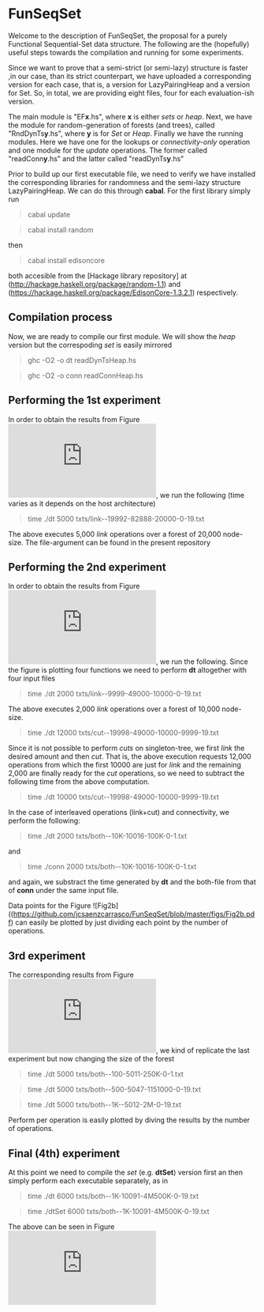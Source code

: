 # FunSeqSet

Welcome to the description of FunSeqSet, the proposal for a purely Functional Sequential-Set data structure. The following are the (hopefully) useful steps towards the compilation and running for some experiments.

Since we want to prove that a semi-strict (or semi-lazy) structure is faster ,in our case, than its strict counterpart, we have uploaded a corresponding version for each case, that is, a version for LazyPairingHeap and a version for Set. So, in total, we are providing eight files, four for each evaluation-ish version.

The main module is "EF**x**.hs", where **x** is either _sets_ or _heap_. Next, we have the module for random-generation of forests (and trees), called "RndDynTs**y**.hs", where **y** is for _Set_ or _Heap_. Finally we have the running modules. Here we have one for the lookups or _connectivity-only_ operation and one module for the _update_ operations. The former called "readConn**y**.hs" and the latter called "readDynTs**y**.hs" 

Prior to build up our first executable file, we need to verify we have installed the corresponding libraries for randomness and the semi-lazy structure LazyPairingHeap. We can do this through **cabal**. For the first library simply run 
> cabal update

> cabal install random

then

> cabal install edisoncore 

both accesible from the [Hackage library repository] at (http://hackage.haskell.org/package/random-1.1) and (https://hackage.haskell.org/package/EdisonCore-1.3.2.1) respectively.

## Compilation process
Now, we are ready to compile our first module. We will show the *heap* version but the correspoding *set* is easily mirrored

> ghc -O2 -o dt   readDynTsHeap.hs

> ghc -O2 -o conn readConnHeap.hs


## Performing the 1st experiment
In order to obtain the results from Figure ![Fig1](https://github.com/jcsaenzcarrasco/FunSeqSet/blob/master/figs/Fig1.pdf), we run the following (time varies as it depends on the host architecture)

> time ./dt 5000 txts/link--19992-82888-20000-0-19.txt 

The above executes 5,000 *link* operations over a forest of 20,000 node-size. The file-argument can be found in the present repository

## Performing the 2nd experiment
In order to obtain the results from Figure ![Fig2a](https://github.com/jcsaenzcarrasco/FunSeqSet/blob/master/figs/Fig2a.pdf), we run the following. Since the figure is plotting four functions we need to perform **dt** altogether with four input files

> time ./dt 2000 txts/link--9999-49000-10000-0-19.txt 

The above executes 2,000 *link* operations over a forest of 10,000 node-size.

> time ./dt 12000 txts/cut--19998-49000-10000-9999-19.txt

Since it is not possible to perform *cuts* on singleton-tree, we first *link* the desired amount and then *cut*. That is, the above execution requests 12,000 operations from which the first 10000 are just for *link* and the remaining 2,000 are finally ready for the *cut* operations, so we need to subtract the following time from the above computation.

> time ./dt 10000 txts/cut--19998-49000-10000-9999-19.txt

In the case of interleaved operations (link+cut) and connectivity, we perform the following:

> time ./dt 2000 txts/both--10K-10016-100K-0-1.txt

and 

> time ./conn 2000 txts/both--10K-10016-100K-0-1.txt 

and again, we substract the time generated by **dt** and the both-file from that of **conn** under the same input file.

Data points for the Figure ![Fig2b]((https://github.com/jcsaenzcarrasco/FunSeqSet/blob/master/figs/Fig2b.pdf) can easily be plotted by just dividing each point by the number of operations.

## 3rd experiment 
The corresponding results from Figure ![Fig3a](https://github.com/jcsaenzcarrasco/FunSeqSet/blob/master/figs/Fig3a.pdf), we kind of replicate the last experiment but now changing the size of the forest

> time ./dt 5000 txts/both--100-5011-250K-0-1.txt 

> time ./dt 5000 txts/both--500-5047-1151000-0-19.txt 

> time ./dt 5000 txts/both--1K--5012-2M-0-19.txt 

Perform per operation is easily plotted by diving the results by the number of operations.

## Final (4th) experiment

At this point we need to compile the *set* (e.g. **dtSet**) version first an then simply perform each executable separately, as in 

> time ./dt 6000 txts/both--1K-10091-4M500K-0-19.txt 

> time ./dtSet 6000 txts/both--1K-10091-4M500K-0-19.txt 

The above can be seen in Figure ![Fig4](https://github.com/jcsaenzcarrasco/FunSeqSet/blob/master/figs/Fig4.pdf)









